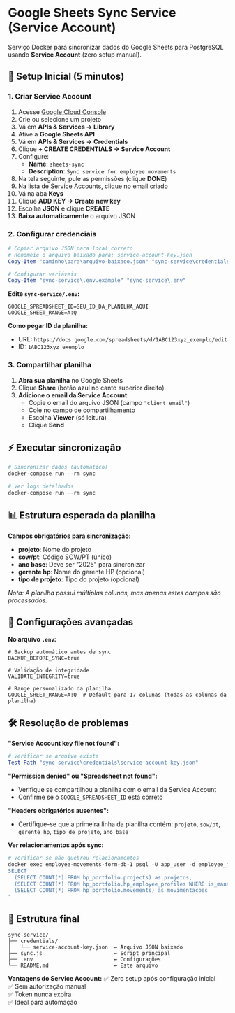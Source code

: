 # Google Sheets Sync Service (Service Account)

Serviço Docker para sincronizar dados do Google Sheets para PostgreSQL usando **Service Account** (zero setup manual).

## 🚀 Setup Inicial (5 minutos)

### 1. Criar Service Account

1. Acesse [Google Cloud Console](https://console.cloud.google.com)
2. Crie ou selecione um projeto
3. Vá em **APIs & Services → Library**
4. Ative a **Google Sheets API**
5. Vá em **APIs & Services → Credentials**
6. Clique **+ CREATE CREDENTIALS → Service Account**
7. Configure:
   - **Name**: `sheets-sync`
   - **Description**: `Sync service for employee movements`
8. Na tela seguinte, pule as permissões (clique **DONE**)
9. Na lista de Service Accounts, clique no email criado
10. Vá na aba **Keys**
11. Clique **ADD KEY → Create new key**
12. Escolha **JSON** e clique **CREATE**
13. **Baixa automaticamente** o arquivo JSON

### 2. Configurar credenciais

```powershell
# Copiar arquivo JSON para local correto
# Renomeie o arquivo baixado para: service-account-key.json
Copy-Item "caminho\para\arquivo-baixado.json" "sync-service\credentials\service-account-key.json"

# Configurar variáveis
Copy-Item "sync-service\.env.example" "sync-service\.env"
```

**Edite `sync-service/.env`:**
```env
GOOGLE_SPREADSHEET_ID=SEU_ID_DA_PLANILHA_AQUI
GOOGLE_SHEET_RANGE=A:Q
```

**Como pegar ID da planilha:**
- URL: `https://docs.google.com/spreadsheets/d/1ABC123xyz_exemplo/edit`
- ID: `1ABC123xyz_exemplo`

### 3. Compartilhar planilha

1. **Abra sua planilha** no Google Sheets
2. Clique **Share** (botão azul no canto superior direito)
3. **Adicione o email da Service Account**:
   - Copie o email do arquivo JSON (campo `"client_email"`)
   - Cole no campo de compartilhamento
   - Escolha **Viewer** (só leitura)
   - Clique **Send**

## ⚡ Executar sincronização

```powershell
# Sincronizar dados (automático)
docker-compose run --rm sync

# Ver logs detalhados
docker-compose run --rm sync
```

## 📊 Estrutura esperada da planilha

**Campos obrigatórios para sincronização:**

- **projeto**: Nome do projeto
- **sow/pt**: Código SOW/PT (único)
- **ano base**: Deve ser "2025" para sincronizar
- **gerente hp**: Nome do gerente HP (opcional)
- **tipo de projeto**: Tipo do projeto (opcional)

*Nota: A planilha possui múltiplas colunas, mas apenas estes campos são processados.*

## 🔧 Configurações avançadas

**No arquivo `.env`:**

```env
# Backup automático antes de sync
BACKUP_BEFORE_SYNC=true

# Validação de integridade
VALIDATE_INTEGRITY=true

# Range personalizado da planilha
GOOGLE_SHEET_RANGE=A:Q  # Default para 17 colunas (todas as colunas da planilha)
```

## 🛠️ Resolução de problemas

**"Service Account key file not found":**
```powershell
# Verificar se arquivo existe
Test-Path "sync-service\credentials\service-account-key.json"
```

**"Permission denied" ou "Spreadsheet not found":**
- Verifique se compartilhou a planilha com o email da Service Account
- Confirme se o `GOOGLE_SPREADSHEET_ID` está correto

**"Headers obrigatórios ausentes":**
- Certifique-se que a primeira linha da planilha contém: `projeto`, `sow/pt`, `gerente hp`, `tipo de projeto`, `ano base`

**Ver relacionamentos após sync:**
```powershell
# Verificar se não quebrou relacionamentos
docker exec employee-movements-form-db-1 psql -U app_user -d employee_movements -c "
SELECT 
  (SELECT COUNT(*) FROM hp_portfolio.projects) as projetos,
  (SELECT COUNT(*) FROM hp_portfolio.hp_employee_profiles WHERE is_manager = true) as gestores,
  (SELECT COUNT(*) FROM hp_portfolio.movements) as movimentacoes
"
```

## 📁 Estrutura final

```
sync-service/
├── credentials/
│   └── service-account-key.json  ← Arquivo JSON baixado
├── sync.js                       ← Script principal
├── .env                          ← Configurações
└── README.md                     ← Este arquivo
```

**Vantagens do Service Account:**
✅ Zero setup após configuração inicial  
✅ Sem autorização manual  
✅ Token nunca expira  
✅ Ideal para automação